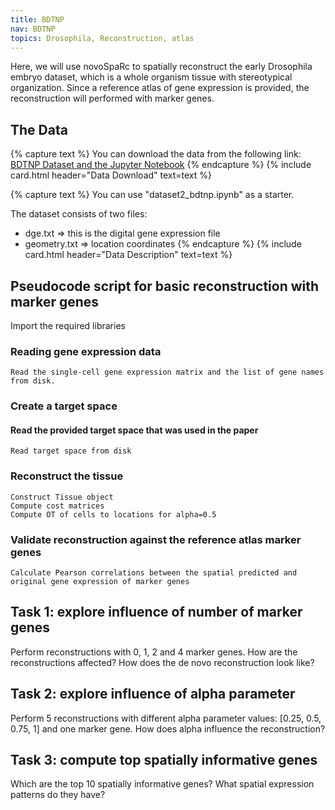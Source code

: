 ```yaml
---
title: BDTNP
nav: BDTNP
topics: Drosophila, Reconstruction, atlas
---
```


Here, we will use novoSpaRc to spatially reconstruct the early Drosophila embryo dataset, which is a whole organism tissue with stereotypical organization. Since a reference atlas of gene expression is provided, the reconstruction will performed with marker genes. 

## The Data

{% capture text %} You can download the data from the following link:
[BDTNP Dataset and the Jupyter Notebook](https://gigamove.rwth-aachen.de/en/download/3d9ffff210f632453b6d24fd1f74bab3)
{% endcapture %}
{% include card.html header="Data Download" text=text %}

{% capture text %}
You can use "dataset2_bdtnp.ipynb" as a starter.

The dataset consists of two files:
- dge.txt => this is the digital gene expression file
- geometry.txt => location coordinates
{% endcapture %}
{% include card.html header="Data Description" text=text %}

## Pseudocode script for basic reconstruction with marker genes

Import the required libraries

### Reading gene expression data
```
Read the single-cell gene expression matrix and the list of gene names from disk.
```

### Create a target space
#### Read the provided target space that was used in the paper
```
Read target space from disk
```

### Reconstruct the tissue
```
Construct Tissue object
Compute cost matrices
Compute OT of cells to locations for alpha=0.5
```

### Validate reconstruction against the reference atlas marker genes
```
Calculate Pearson correlations between the spatial predicted and original gene expression of marker genes
```

## Task 1: explore influence of number of marker genes
Perform reconstructions with 0, 1, 2 and 4 marker genes. How are the reconstructions affected? How does the de novo reconstruction look like?

## Task 2: explore influence of alpha parameter
Perform 5 reconstructions with different alpha parameter values: [0.25, 0.5, 0.75, 1] and one marker gene. How does alpha influence the reconstruction?

## Task 3: compute top spatially informative genes
Which are the top 10 spatially informative genes? What spatial expression patterns do they have?
